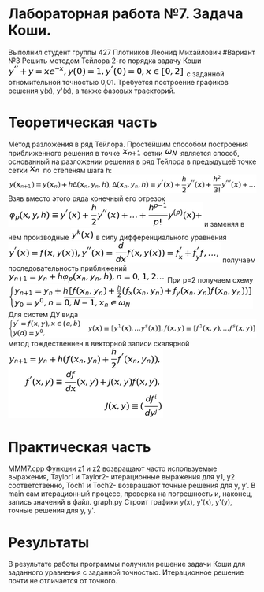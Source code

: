 # Лабораторная работа №7. Задача Коши.
Выполнил студент группы 427
Плотников Леонид Михайлович
#Вариант №3
Решить методом Тейлора 2-го порядка задачу Коши
![1](1.png)
с заданной отномительной точностью 0,01.
Требуется построение графиков решения y(x), y'(x), а также фазовых траекторий.
# Теоретическая часть
Метод разложения в ряд Тейлора.
Простейшим способом построения приближенного решения в точке 
![2](2.png) сетки 
![3](3.png) является способ, основанный на разложении решения в ряд Тейлора в предыдущеё точке сетки 
![4](4.png) по степеням шага h:
![5](5.png)
Взяв вместо этого ряда конечный его отрезок
![6](6.png) и заменяя в нём производные
![7](7.png) в силу дифференциального уравнения
![8](8.png) получаем последовательность приближений
![9](9.png)
При p=2 получаем схему
![10](10.png)
Для систем ДУ вида 
![11](11.png) метод тождественнен в векторной записи скалярной
![12](12.png)
# Практическая часть
MMM7.cpp
Функции z1 и z2 возвращают часто используемые выражения, Taylor1 и Taylor2- итерационные выражения для y1, y2 соответственно, Toch1 и Toch2- возвращают точные решения для y, y'.
В main сам итерационный процесс, проверка на погрешность и, наконец, запись значений в файл.
graph.py
Строит графики y(x), y'(x), y'(y), точные решения для y, y'.
# Результаты
В результате работы программы получили решение задачи Коши для заданного уравнения с заданной точностью. Итерационное решение почти не отличается от точного.
